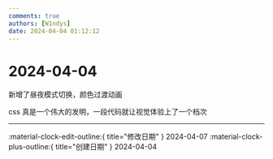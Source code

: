 ```yaml
---
comments: true
authors: [W1ndys]
date: 2024-04-04 01:12:12
---
```


# 2024-04-04

新增了昼夜模式切换，颜色过渡动画

<!-- more -->

css 真是一个伟大的发明，一段代码就让视觉体验上了一个档次

---

:material-clock-edit-outline:{ title="修改日期" } 2024-04-07
:material-clock-plus-outline:{ title="创建日期" } 2024-04-04
